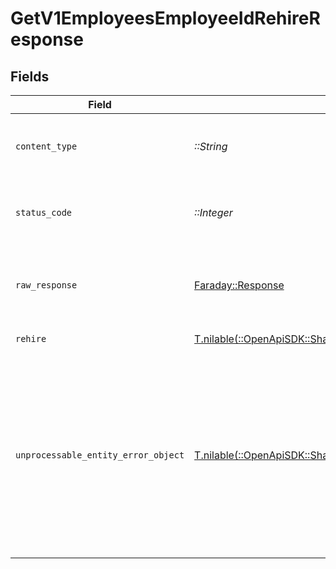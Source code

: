 # GetV1EmployeesEmployeeIdRehireResponse


## Fields

| Field                                                                                                                                            | Type                                                                                                                                             | Required                                                                                                                                         | Description                                                                                                                                      |
| ------------------------------------------------------------------------------------------------------------------------------------------------ | ------------------------------------------------------------------------------------------------------------------------------------------------ | ------------------------------------------------------------------------------------------------------------------------------------------------ | ------------------------------------------------------------------------------------------------------------------------------------------------ |
| `content_type`                                                                                                                                   | *::String*                                                                                                                                       | :heavy_check_mark:                                                                                                                               | HTTP response content type for this operation                                                                                                    |
| `status_code`                                                                                                                                    | *::Integer*                                                                                                                                      | :heavy_check_mark:                                                                                                                               | HTTP response status code for this operation                                                                                                     |
| `raw_response`                                                                                                                                   | [Faraday::Response](https://www.rubydoc.info/gems/faraday/Faraday/Response)                                                                      | :heavy_check_mark:                                                                                                                               | Raw HTTP response; suitable for custom response parsing                                                                                          |
| `rehire`                                                                                                                                         | [T.nilable(::OpenApiSDK::Shared::Rehire)](../../models/shared/rehire.md)                                                                         | :heavy_minus_sign:                                                                                                                               | Example response                                                                                                                                 |
| `unprocessable_entity_error_object`                                                                                                              | [T.nilable(::OpenApiSDK::Shared::UnprocessableEntityErrorObject)](../../models/shared/unprocessableentityerrorobject.md)                         | :heavy_minus_sign:                                                                                                                               | Not Found<br/><br/>* The requested resource does not exist. Make sure the provided UUID is valid.<br/>* The employee's employment is not in the right state. |